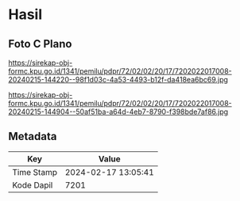 # Hasil

## Foto C Plano

https://sirekap-obj-formc.kpu.go.id/1341/pemilu/pdpr/72/02/02/20/17/7202022017008-20240215-144220--98f1d03c-4a53-4493-b12f-da418ea6bc69.jpg

https://sirekap-obj-formc.kpu.go.id/1341/pemilu/pdpr/72/02/02/20/17/7202022017008-20240215-144904--50af51ba-a64d-4eb7-8790-f398bde7af86.jpg


## Metadata

| Key        | Value               |
| ---------- | ------------------- |
| Time Stamp | 2024-02-17 13:05:41 |
| Kode Dapil | 7201                |



